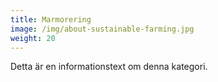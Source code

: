 ```yaml
---
title: Marmorering
image: /img/about-sustainable-farming.jpg
weight: 20
---
```

Detta är en informationstext om denna kategori.
